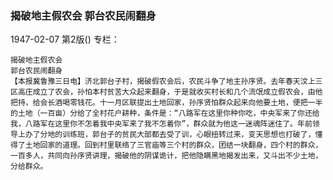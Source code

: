 ### 揭破地主假农会  郭台农民闹翻身

1947-02-07
第2版()
专栏：

    揭破地主假农会
    郭台农民闹翻身
    【本报冀鲁豫三日电】济北郭台子村，揭破假农会后，农民斗争了地主孙序贤。去年春天汶上三区高庄成立了农会，孙怕本村贫苦大众起来翻身，于是就收买村长和几个流氓成立假农会，由他把持，给会长酒喝零钱花。十一月区联提出土地回家，孙序贤怕群众起来向他要土地，便把一半的土地（一百亩）分给了全村花户耕种，条件是：“八路军在这里你种你吃，中央军来了你还给我，八路军在这里你不怎着我中央军来了我不怎着你”，群众就为他这一迷魂阵迷住了。年前领导上办了分地的训练班，郭台子的贫民大部都去受了训，心眼扭转过来，变天思想也打破了，懂得了土地回家的道理。回到村里联络了三官庙等三个村的群众，团结一块翻身，四个村的群众，一百多人，共同向孙序贤讲理，揭破他的阴谋诡计，把他隐瞒黑地揭发出来，又斗出不少土地，分给群众。
